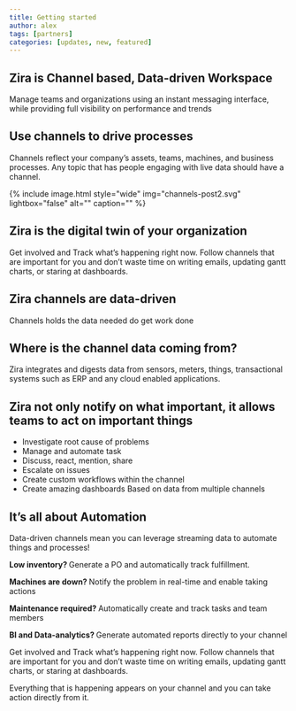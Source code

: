 ```yaml
---
title: Getting started
author: alex
tags: [partners]
categories: [updates, new, featured]
---
```



## Zira is Channel based, Data-driven Workspace
Manage teams and organizations using an instant messaging interface, while providing full visibility on performance and trends

## Use channels to drive processes

Channels reflect your company’s assets, teams, machines, and business processes. Any topic that has people engaging with live data should have a channel.

{% include image.html style="wide" img="channels-post2.svg" lightbox="false" alt="" caption="" %}

## Zira is the digital twin of your organization
Get involved and Track what’s happening right now. Follow channels that are important for you and don’t waste time on writing emails, updating gantt charts, or staring at dashboards.

## Zira channels are data-driven

Channels holds the data needed do get work done

## Where is the channel data coming from?
Zira integrates and digests data from sensors, meters, things, transactional systems such as ERP and any cloud enabled applications.

## Zira not only notify on what important, it allows teams to act on important things

- Investigate root cause of problems
- Manage and automate task
- Discuss, react, mention, share
- Escalate on issues
- Create custom workflows within the channel
- Create amazing dashboards Based on data from multiple channels

## It’s all about Automation
Data-driven channels mean you can leverage streaming data to automate things and processes!

<p class="uk-text-small"><b>Low inventory? </b> Generate a PO and automatically track fulfillment.</p>
<p class="uk-text-small"><b>Machines are down? </b> Notify the problem in real-time and enable taking
    actions</p>
<p class="uk-text-small"><b>Maintenance required? </b> Automatically create and track tasks and team members
</p>
<p class="uk-text-small"><b>BI and Data-analytics? </b> Generate automated reports directly to your channel
</p>

Get involved and Track what’s happening right now.
Follow channels that are important for you and don’t waste time on writing emails, updating gantt
charts, or staring at dashboards. 

Everything that is happening appears on your channel and you can take
    action directly from it.